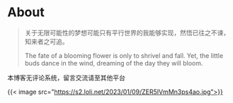 # About


> 关于无限可能性的梦想可能只有平行世界的我能够实现，然悟已往之不谏，知来者之可追。
>
> The fate of a blooming flower is only to shrivel and fall.
> Yet, the little buds dance in the wind, dreaming of the day they will bloom.



本博客无评论系统，留言交流请至其他平台



{{< image src="https://s2.loli.net/2023/01/09/ZER5IVmMn3ps4ao.jpg">}}

